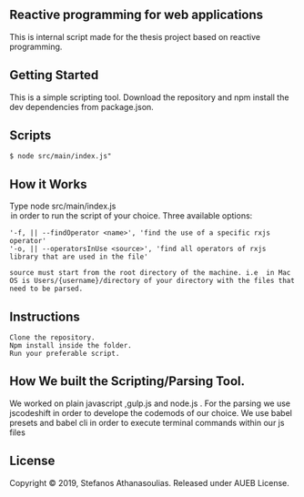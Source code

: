 ## Reactive programming for web applications

This is internal script made for the thesis project based on reactive programming.

## Getting Started

This is a simple scripting tool. Download the repository and npm install the dev dependencies from package.json.

## Scripts

```
$ node src/main/index.js"
```

## How it Works

Type node src/main/index.js <option> in order to run the script of your choice.
Three available options:

```
'-f, || --findOperator <name>', 'find the use of a specific rxjs operator'
'-o, || --operatorsInUse <source>', 'find all operators of rxjs library that are used in the file'

source must start from the root directory of the machine. i.e  in Mac OS is Users/{username}/directory of your directory with the files that need to be parsed.
```

## Instructions

```
Clone the repository.
Npm install inside the folder.
Run your preferable script.
```

## How We built the Scripting/Parsing Tool.

We worked on plain javascript ,gulp.js and node.js . For the parsing we use jscodeshift in order to develope the codemods of our choice. We use babel presets and babel cli in order to execute terminal commands within our js files

## License

Copyright © 2019, Stefanos Athanasoulias. Released under AUEB License.
